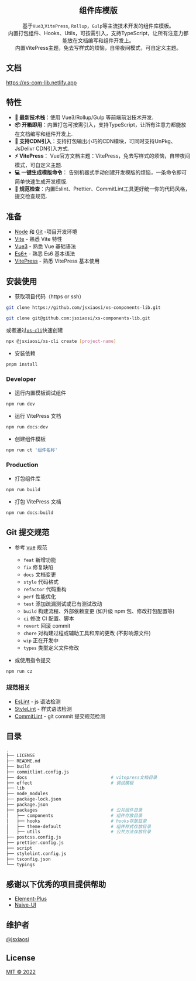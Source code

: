 <div align='center' ><h2>组件库模版</h2></div>

<div align='center' >
基于<code>Vue3</code>,<code>VitePress</code>, <code>Rollup</code>，<code>Gulp</code>等主流技术开发的组件库模板。<br/>
内置打包组件、Hooks、Utils，可按需引入，支持TypeScript，让所有注意力都能放在文档编写和组件开发上。<br/>
内置VitePress主题，免去写样式的烦恼，自带夜间模式，可自定义主题。
</div>

## 文档

<https://xs-com-lib.netlify.app>

## 特性

- **🚀 最新技术栈**：使用 Vue3/Rollup/Gulp 等前端前沿技术开发.
- **📦 开箱即用**：内置打包可按需引入，支持TypeScript，让所有注意力都能放在文档编写和组件开发上.
- **🔗 支持CDN引入**：支持打包输出小巧的CDN模块，可同时支持UnPkg、JsDelivr CDN引入方式.
- **⚡️ VitePress**： Vue官方文档主题：VitePress，免去写样式的烦恼，自带夜间模式，可自定义主题.
- **💻 一键生成模版命令**： 告别机器式手动创建开发模版的烦恼，一条命令即可简单快速生成开发模版.
- **🚧 规范检查**：内置Eslint、Prettier、CommitLint工具更好统一你的代码风格，提交检查规范.

## 准备

- [Node](http://nodejs.org/) 和 [Git](https://git-scm.com/) -项目开发环境
- [Vite](https://cn.vitejs.dev/) - 熟悉 Vite 特性
- [Vue3](https://v3.cn.vuejs.org/) - 熟悉 Vue 基础语法
- [Es6+](http://es6.ruanyifeng.com/) - 熟悉 Es6 基本语法
- [VitePress](https://vuepress.vuejs.org/) - 熟悉 VitePress 基本使用

## 安装使用

- 获取项目代码（https or ssh）

```bash
git clone https://github.com/jsxiaosi/xs-components-lib.git

git clone git@github.com:jsxiaosi/xs-components-lib.git
```

或者通过[`xs-cli`](https://github.com/jsxiaosi/xs-cli)快速创建

```bash
npx @jsxiaosi/xs-cli create [project-name]
```

- 安装依赖

```bash
pnpm install
```

### Developer

- 运行内置模板调试组件

```bash
npm run dev
```

- 运行 VitePress 文档

```bash
npm run docs:dev
```

- 创建组件模板

```bash
npm run ct '组件名称'
```

### Production

- 打包组件库

```bash
npm run build
```

- 打包 VitePress 文档

```bash
npm run docs:build
```

## Git 提交规范

- 参考 [vue](https://github.com/vuejs/vue/blob/dev/.github/COMMIT_CONVENTION.md) 规范

  - `feat` 新增功能
  - `fix` 修复缺陷
  - `docs` 文档变更
  - `style` 代码格式
  - `refactor` 代码重构
  - `perf` 性能优化
  - `test` 添加疏漏测试或已有测试改动
  - `build` 构建流程、外部依赖变更 (如升级 npm 包、修改打包配置等)
  - `ci` 修改 CI 配置、脚本
  - `revert` 回滚 commit
  - `chore` 对构建过程或辅助工具和库的更改 (不影响源文件)
  - `wip` 正在开发中
  - `types` 类型定义文件修改

- 或使用指令提交

```bash
npm run cz
```

### 规范相关

- [EsLint](https://eslint.org/) - js 语法检测
- [StyleLint](https://stylelint.io/) - 样式语法检测
- [CommitLint](https://commitlint.js.org/#/) - git commit 提交规范检测

## 目录

```bash
.
├── LICENSE
├── README.md
├── build
├── commitlint.config.js
├── docs                                # vitepress文档目录
├── effect                              # 调试模板
├── lib
├── node_modules
├── package-lock.json
├── package.json
├── packages                            # 公共组件目录
│   ├── components                      # 组件存放目录
│   ├── hooks                           # hooks存放目录
│   ├── theme-default                   # 组件样式存放目录
│   ├── utils                           # 公共方法存放目录
├── postcss.config.js
├── prettier.config.js
├── script
├── stylelint.config.js
├── tsconfig.json
└── typings
```

## 感谢以下优秀的项目提供帮助

- [Element-Plus](https://github.com/element-plus/element-plus)
- [Naive-UI](https://github.com/tusen-ai/naive-ui)

## 维护者

[@jsxiaosi](https://github.com/jsxiaosi)

## License

[MIT © 2022](./LICENSE)
